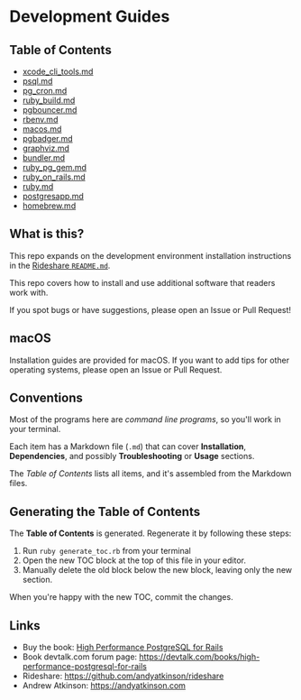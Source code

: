 # Development Guides

## Table of Contents
- [xcode_cli_tools.md](/xcode_cli_tools.md)
- [psql.md](/psql.md)
- [pg_cron.md](/pg_cron.md)
- [ruby_build.md](/ruby_build.md)
- [pgbouncer.md](/pgbouncer.md)
- [rbenv.md](/rbenv.md)
- [macos.md](/macos.md)
- [pgbadger.md](/pgbadger.md)
- [graphviz.md](/graphviz.md)
- [bundler.md](/bundler.md)
- [ruby_pg_gem.md](/ruby_pg_gem.md)
- [ruby_on_rails.md](/ruby_on_rails.md)
- [ruby.md](/ruby.md)
- [postgresapp.md](/postgresapp.md)
- [homebrew.md](/homebrew.md)

## What is this?

This repo expands on the development environment installation instructions in the [Rideshare `README.md`](https://github.com/andyatkinson/rideshare).

This repo covers how to install and use additional software that readers work with.

If you spot bugs or have suggestions, please open an Issue or Pull Request!

## macOS

Installation guides are provided for macOS. If you want to add tips for other operating systems, please open an Issue or Pull Request.

## Conventions

Most of the programs here are *command line programs*, so you'll work in your terminal.

Each item has a Markdown file (`.md`) that can cover **Installation**, **Dependencies**, and possibly **Troubleshooting** or **Usage** sections.

The *Table of Contents* lists all items, and it's assembled from the Markdown files.

## Generating the Table of Contents

The **Table of Contents** is generated. Regenerate it by following these steps:

1. Run `ruby generate_toc.rb` from your terminal
1. Open the new TOC block at the top of this file in your editor.
1. Manually delete the old block below the new block, leaving only the new section.

When you're happy with the new TOC, commit the changes.

## Links

- Buy the book: [High Performance PostgreSQL for Rails](https://pragprog.com/titles/aapsql/high-performance-postgresql-for-rails/)
- Book devtalk.com forum page: <https://devtalk.com/books/high-performance-postgresql-for-rails>
- Rideshare: <https://github.com/andyatkinson/rideshare>
- Andrew Atkinson: <https://andyatkinson.com>
